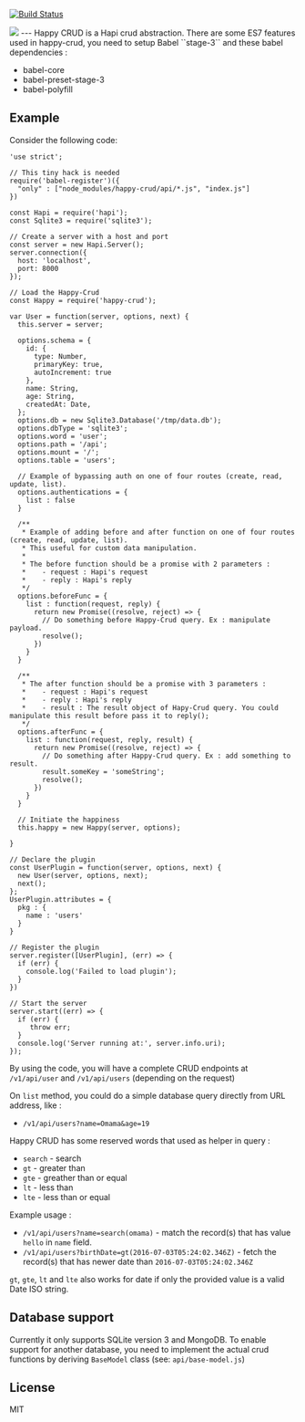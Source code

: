 [![Build Status](https://travis-ci.org/KodeKreatif/happy-crud.svg?branch=master)](https://travis-ci.org/KodeKreatif/happy-crud)

<img src="https://cloud.githubusercontent.com/assets/2534060/14002981/0cfda8ce-f182-11e5-888f-31d76ebae7e3.png">
---
Happy CRUD is a Hapi crud abstraction. There are some ES7 features used in happy-crud, you need to setup Babel ``stage-3`` and these babel dependencies :

- babel-core
- babel-preset-stage-3
- babel-polyfill

## Example
Consider the following code:

```
'use strict';

// This tiny hack is needed
require('babel-register')({
  "only" : ["node_modules/happy-crud/api/*.js", "index.js"]
})

const Hapi = require('hapi');
const Sqlite3 = require('sqlite3');

// Create a server with a host and port
const server = new Hapi.Server();
server.connection({
  host: 'localhost',
  port: 8000
});

// Load the Happy-Crud
const Happy = require('happy-crud');

var User = function(server, options, next) {
  this.server = server;

  options.schema = {
    id: {
      type: Number,
      primaryKey: true,
      autoIncrement: true
    },
    name: String,
    age: String,
    createdAt: Date,
  };
  options.db = new Sqlite3.Database('/tmp/data.db');
  options.dbType = 'sqlite3';
  options.word = 'user';
  options.path = '/api';
  options.mount = '/';
  options.table = 'users';

  // Example of bypassing auth on one of four routes (create, read, update, list).
  options.authentications = {
    list : false
  }

  /**
   * Example of adding before and after function on one of four routes (create, read, update, list).
   * This useful for custom data manipulation.
   *
   * The before function should be a promise with 2 parameters :
   *    - request : Hapi's request
   *    - reply : Hapi's reply
   */
  options.beforeFunc = {
    list : function(request, reply) {
      return new Promise((resolve, reject) => {
        // Do something before Happy-Crud query. Ex : manipulate payload.
        resolve();
      })
    }
  }

  /**
   * The after function should be a promise with 3 parameters :
   *    - request : Hapi's request
   *    - reply : Hapi's reply
   *    - result : The result object of Hapy-Crud query. You could manipulate this result before pass it to reply();
   */
  options.afterFunc = {
    list : function(request, reply, result) {
      return new Promise((resolve, reject) => {
        // Do something after Happy-Crud query. Ex : add something to result.
        result.someKey = 'someString';
        resolve();
      })
    }
  }

  // Initiate the happiness
  this.happy = new Happy(server, options);

}

// Declare the plugin
const UserPlugin = function(server, options, next) {
  new User(server, options, next);
  next();
};
UserPlugin.attributes = {
  pkg : {
    name : 'users'
  }
}

// Register the plugin
server.register([UserPlugin], (err) => {
  if (err) {
    console.log('Failed to load plugin');
  }
})

// Start the server
server.start((err) => {
  if (err) {
     throw err;
  }
  console.log('Server running at:', server.info.uri);
});

```

By using the code, you will have a complete CRUD endpoints at `/v1/api/user` and `/v1/api/users` (depending on the request)

On `list` method, you could do a simple database query directly from URL address, like :

- `/v1/api/users?name=Omama&age=19`

Happy CRUD has some reserved words that used as helper in query :

- `search` - search
- `gt` - greater than
- `gte` - greather than or equal
- `lt` - less than
- `lte` - less than or equal

Example usage :

- `/v1/api/users?name=search(omama)` - match the record(s) that has value `hello` in `name` field.
- `/v1/api/users?birthDate=gt(2016-07-03T05:24:02.346Z)` - fetch the record(s) that has newer date than `2016-07-03T05:24:02.346Z`

`gt`, `gte`, `lt` and `lte` also works for date if only the provided value is a valid Date ISO string.


## Database support

Currently it only supports SQLite version 3 and MongoDB. To enable support for another database, you need to implement the actual crud functions by deriving `BaseModel` class (see: `api/base-model.js`)

## License

MIT
